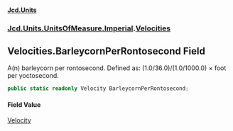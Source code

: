 #### [Jcd.Units](index.md 'index')
### [Jcd.Units.UnitsOfMeasure.Imperial](Jcd.Units.UnitsOfMeasure.Imperial.md 'Jcd.Units.UnitsOfMeasure.Imperial').[Velocities](Velocities.md 'Jcd.Units.UnitsOfMeasure.Imperial.Velocities')

## Velocities.BarleycornPerRontosecond Field

A(n) barleycorn per rontosecond. Defined as: (1.0/36.0)/(1.0/1000.0) × foot per yoctosecond.

```csharp
public static readonly Velocity BarleycornPerRontosecond;
```

#### Field Value
[Velocity](Velocity.md 'Jcd.Units.UnitTypes.Velocity')